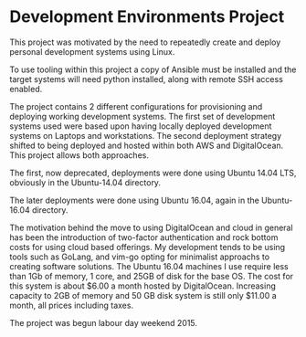 Development Environments Project
================================


This project was motivated by the need to repeatedly create and deploy personal development systems using Linux.

To use tooling within this project a copy of Ansible must be installed and the target systems will need python
installed, along with remote SSH access enabled.

The project contains 2 different configurations for provisioning and deploying working development systems.
The first set of development systems used were based upon having locally deployed development systems on 
Laptops and workstations.  The second deployment strategy shifted to being deployed and hosted within 
both AWS and DigitalOcean.  This project allows both approaches.

The first, now deprecated, deployments were done using Ubuntu 14.04 LTS,  obviously in the Ubuntu-14.04 directory.

The later deployments were done using Ubuntu 16.04, again in the Ubuntu-16.04 directory.

The motivation behind the move to using DigitalOcean and cloud in general has been the introduction of
two-factor authentication and rock bottom costs for using cloud based offerings.  My development tends
to be using tools such as GoLang, and vim-go opting for minimalist approachs to creating software solutions.
The Ubuntu 16.04 machines I use require less than 1Gb of memory, 1 core, and 25GB of disk for the base OS.
The cost for this system is about $6.00 a month hosted by DigitalOcean.  Increasing capacity to 2GB of 
memory and 50 GB disk system is still only $11.00 a month, all prices including taxes.

The project was begun labour day weekend 2015. 
